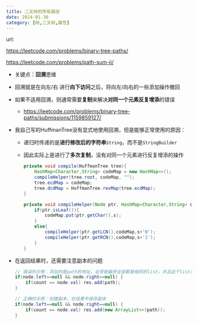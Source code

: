 ```yaml
---
title: 二叉树的所有路径
date: 2024-01-30
category: [树,二叉树,属性]
---
```


url: 

https://leetcode.com/problems/binary-tree-paths/

https://leetcode.com/problems/path-sum-ii/



- 关键点：**回溯**思维

- 回溯就是在向左/右 进行**向下访问**之后，将向左/向右的一些添加操作撤回

- 如果不适用回溯，则通常需要**复制**来解决**对同一个元素反复增添**的错误

  - https://leetcode.com/problems/binary-tree-paths/submissions/1159859127/

- 我自己写的HuffmanTree没有显式地使用回溯，但是能够正常使用的原因：

  - 递归时传递的是**进行修改后的字符串**`String`，而不是`StringBuilder`

  - 因此实际上是进行了**多次复制**，没有对同一个元素进行反复增添的操作

    ```java
    private void compile(HuffmanTree tree){
        HashMap<Character,String> codeMap = new HashMap<>();
        compileHelper(tree.root, codeMap, "");
        tree.ecdMap = codeMap;
        tree.dcdMap = HuffmanTree.revMap(tree.ecdMap);
    }
    
    private void compileHelper(Node ptr, HashMap<Character,String> codeMap, String s){
        if(ptr.isLeaf()){
            codeMap.put(ptr.getChar(),s);
        }
        else{
            compileHelper(ptr.getLCN(),codeMap,s+'0');
            compileHelper(ptr.getRCN(),codeMap,s+'1');
        }
    }
    ```

    

- 在返回结果时，还需要注意副本的问题

  ```java
  // 错误的示例：添加的是path的地址，会导致最终全部都是相同的list，并且这个list只剩root节点
  if(node.left==null && node.right==null) {
      if(count == node.val) res.add(path);
  }
  ```

  ```java
  // 正确的示例：创建副本，在结果中保存副本
  if(node.left==null && node.right==null) {
      if(count == node.val) res.add(new ArrayList<>(path));
  }
  ```

  

